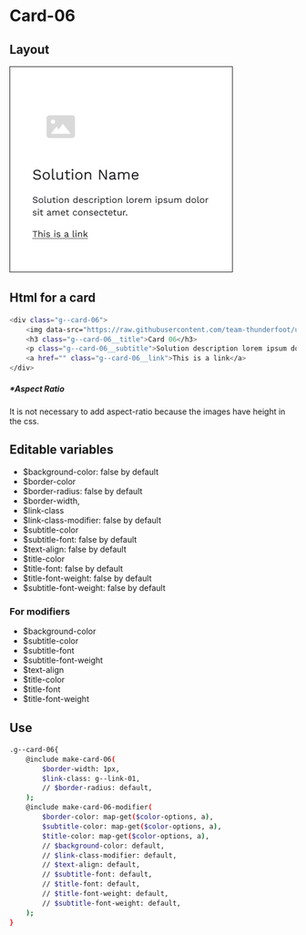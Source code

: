 # Card-06

## Layout

![alt text][card-06]

[card-06]: /src/img/global-components/card/card-06.png

## Html for a card

```sh
<div class="g--card-06">
    <img data-src="https://raw.githubusercontent.com/team-thunderfoot/ui/main/src/img/global-components/card/card-img-placeholder.png" src="/src/img/global-components/placeholder.jpg" alt="alt text" class="g--card-06__media g--lazy-01">
    <h3 class="g--card-06__title">Card 06</h3>
    <p class="g--card-06__subtitle">Solution description lorem ipsum dolor sit amet consectetur.</p>
    <a href="" class="g--card-06__link">This is a link</a>
</div>
```

##### \*Aspect Ratio

It is not necessary to add aspect-ratio because the images have height in the css.

## Editable variables

- $background-color: false by default
- $border-color
- $border-radius: false by default
- $border-width,
- $link-class
- $link-class-modifier: false by default
- $subtitle-color
- $subtitle-font: false by default
- $text-align: false by default
- $title-color
- $title-font: false by default
- $title-font-weight: false by default
- $subtitle-font-weight: false by default

### For modifiers

- $background-color
- $subtitle-color
- $subtitle-font
- $subtitle-font-weight
- $text-align
- $title-color
- $title-font
- $title-font-weight

## Use

```sh
.g--card-06{
    @include make-card-06(
        $border-width: 1px,
        $link-class: g--link-01,
        // $border-radius: default,
    );
    @include make-card-06-modifier(
        $border-color: map-get($color-options, a),
        $subtitle-color: map-get($color-options, a),
        $title-color: map-get($color-options, a),
        // $background-color: default,
        // $link-class-modifier: default,
        // $text-align: default,
        // $subtitle-font: default,
        // $title-font: default,
        // $title-font-weight: default,
        // $subtitle-font-weight: default,
    );
}
```

